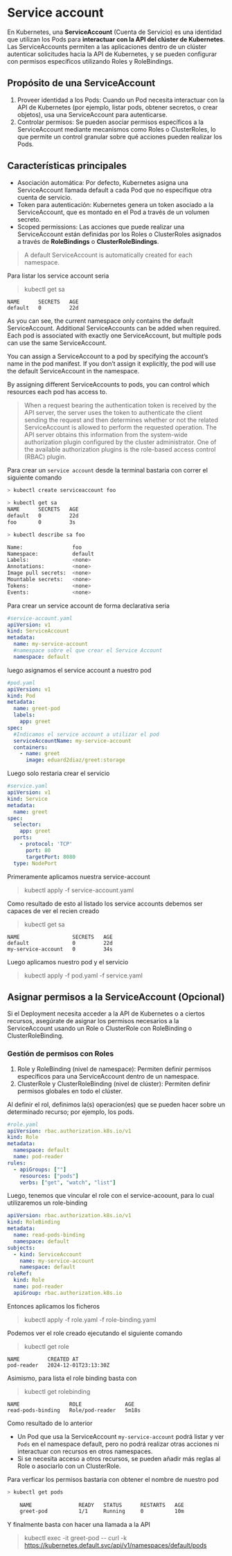 # Service account
En Kubernetes, una **ServiceAccount** (Cuenta de Servicio) es una identidad que utilizan los Pods para **interactuar con la API del clúster de Kubernetes**. Las ServiceAccounts permiten a las aplicaciones dentro de un clúster autenticar solicitudes hacia la API de Kubernetes, y se pueden configurar con permisos específicos utilizando Roles y RoleBindings.

## Propósito de una ServiceAccount
1. Proveer identidad a los Pods: Cuando un Pod necesita interactuar con la API de Kubernetes (por ejemplo, listar pods, obtener secretos, o crear objetos), usa una ServiceAccount para autenticarse.
2. Controlar permisos: Se pueden asociar permisos específicos a la ServiceAccount mediante mecanismos como Roles o ClusterRoles, lo que permite un control granular sobre qué acciones pueden realizar los Pods.

## Características principales
* Asociación automática: Por defecto, Kubernetes asigna una ServiceAccount llamada default a cada Pod que no especifique otra cuenta de servicio.
* Token para autenticación: Kubernetes genera un token asociado a la ServiceAccount, que es montado en el Pod a través de un volumen secreto.
* Scoped permissions: Las acciones que puede realizar una ServiceAccount están definidas por los Roles o ClusterRoles asignados a través de **RoleBindings** o **ClusterRoleBindings**.

> A default ServiceAccount is automatically created for each namespace.

Para listar los service account seria
>kubectl get sa

    NAME      SECRETS   AGE
    default   0         22d

As you can see, the current namespace only contains the default ServiceAccount. Additional ServiceAccounts can be added when required. Each pod is associated with exactly one ServiceAccount, but multiple pods can use the same ServiceAccount.

You can assign a ServiceAccount to a pod by specifying the account’s name in the pod manifest. If you don’t assign it explicitly, the pod will use the default ServiceAccount in the namespace.

By assigning different ServiceAccounts to pods, you can control which resources each pod has access to.

> When a request bearing the authentication token is received by the API server, the server uses the token to authenticate the client sending the request and then determines whether or not the related ServiceAccount is allowed to perform the requested operation. The API server obtains this information from the system-wide authorization plugin configured by the cluster administrator. One of the available authorization plugins is the role-based access control (RBAC) plugin.

Para crear un `service account` desde la terminal bastaria con correr el siguiente comando
```bash
> kubectl create serviceaccount foo
 
> kubectl get sa                   
NAME      SECRETS   AGE
default   0         22d
foo       0         3s

> kubectl describe sa foo

Name:                foo
Namespace:           default
Labels:              <none>
Annotations:         <none>
Image pull secrets:  <none>
Mountable secrets:   <none>
Tokens:              <none>
Events:              <none>
```

Para crear un service account de forma declarativa seria
```yaml
#service-account.yaml
apiVersion: v1
kind: ServiceAccount
metadata:
  name: my-service-account
  #namespace sobre el que crear el Service Account
  namespace: default
```

luego asignamos el service account a nuestro pod
```yaml
#pod.yaml
apiVersion: v1
kind: Pod
metadata:
  name: greet-pod
  labels:
    app: greet
spec:
  #Indicamos el service account a utilizar el pod
  serviceAccountName: my-service-account
  containers:
    - name: greet
      image: eduard2diaz/greet:storage
```

Luego solo restaria crear el servicio
```yaml
#service.yaml
apiVersion: v1
kind: Service
metadata:
  name: greet
spec:
  selector:
    app: greet
  ports:
    - protocol: 'TCP'
      port: 80
      targetPort: 8080
  type: NodePort
```

Primeramente aplicamos nuestra service-account
> kubectl apply -f  service-account.yaml

Como resultado de esto al listado los service accounts debemos ser capaces de ver el recien creado
> kubectl get sa                                                   

    NAME                 SECRETS   AGE
    default              0         22d
    my-service-account   0         34s

Luego aplicamos nuestro pod y el servicio
> kubectl apply -f pod.yaml -f service.yaml

## Asignar permisos a la ServiceAccount (Opcional)
Si el Deployment necesita acceder a la API de Kubernetes o a ciertos recursos, asegúrate de asignar los permisos necesarios a la ServiceAccount usando un Role o ClusterRole con RoleBinding o ClusterRoleBinding.


### Gestión de permisos con Roles
1. Role y RoleBinding (nivel de namespace): Permiten definir permisos específicos para una ServiceAccount dentro de un namespace.
2. ClusterRole y ClusterRoleBinding (nivel de clúster): Permiten definir permisos globales en todo el clúster.

Al definir el rol, definimos la(s) operacion(es) que se pueden hacer sobre un determinado recurso; por ejemplo, los pods.
```yaml
#role.yaml
apiVersion: rbac.authorization.k8s.io/v1
kind: Role
metadata:
  namespace: default
  name: pod-reader
rules:
  - apiGroups: [""]
    resources: ["pods"]
    verbs: ["get", "watch", "list"]
```

Luego, tenemos que vincular el role con el service-acoount, para lo cual utilizaremos un role-binding

```yaml
apiVersion: rbac.authorization.k8s.io/v1
kind: RoleBinding
metadata:
  name: read-pods-binding
  namespace: default
subjects:
  - kind: ServiceAccount
    name: my-service-account
    namespace: default
roleRef:
  kind: Role
  name: pod-reader
  apiGroup: rbac.authorization.k8s.io
```

Entonces aplicamos los ficheros
> kubectl apply -f role.yaml -f role-binding.yaml

Podemos ver el role creado ejecutando el siguiente comando
> kubectl get role
    
    NAME         CREATED AT
    pod-reader   2024-12-01T23:13:30Z

Asimismo, para lista el role binding basta con
> kubectl get rolebinding

    NAME                ROLE              AGE
    read-pods-binding   Role/pod-reader   5m18s


Como resultado de lo anterior
* Un Pod que usa la ServiceAccount `my-service-account` podrá listar y ver `Pods` en el namespace default, pero no podrá realizar otras acciones ni interactuar con recursos en otros namespaces.
* Si se necesita acceso a otros recursos, se pueden añadir más reglas al Role o asociarlo con un ClusterRole.

Para verficar los permisos bastaria con obtener el nombre de nuestro pod

```bash
> kubectl get pods
    
    NAME               READY   STATUS      RESTARTS   AGE
    greet-pod          1/1     Running     0          10m
```

Y finalmente basta con hacer una llamada a la API
> kubectl exec -it greet-pod -- curl -k https://kubernetes.default.svc/api/v1/namespaces/default/pods
